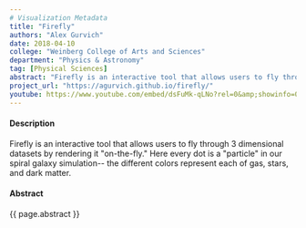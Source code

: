 ```yaml
---
# Visualization Metadata
title: "Firefly"
authors: "Alex Gurvich"
date: 2018-04-10
college: "Weinberg College of Arts and Sciences"
department: "Physics & Astronomy"
tag: [Physical Sciences]
abstract: "Firefly is an interactive tool that allows users to fly through any 3 dimensional dataset by rendering it on-the-fly. Here we present simulation data created as part of the FIRE galaxy formation collaboration. Interactively exploring data generates powerful intuition and helps one isolate regions of interest in the data using humans' pattern recognition abilities. Additionally, by applying filters to data before passing it into Firefly, you can explore the way different categories of your data are distributed spatially. Finally, being web based, Firefly can help users share their data with collaborators (or the public) in a visually compelling and approachable way."
project_url: "https://agurvich.github.io/firefly/"
youtube: https://www.youtube.com/embed/dsFuMk-qLNo?rel=0&amp;showinfo=0
---
```

#### Description
Firefly is an interactive tool that allows users to fly through 3 dimensional datasets by rendering it "on-the-fly." Here every dot is a "particle" in our spiral galaxy simulation-- the different colors represent each of gas, stars, and dark matter.

#### Abstract
{{ page.abstract }}
